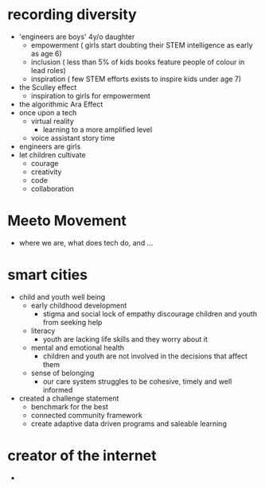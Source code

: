 # recording diversity
- 'engineers are boys' 4y/o daughter
	- empowerment ( girls start doubting their STEM intelligence as early as age 6)
	- inclusion ( less than 5% of kids books feature people of colour in lead roles)
	- inspiration ( few STEM efforts exists to inspire kids under age 7)
- the Sculley effect
	- inspiration to girls for empowerment
- the algorithmic Ara Effect
- once upon a tech
	- virtual reality
		- learning to a more amplified level
	- voice assistant story time
- engineers are girls
- let children cultivate
	- courage
	- creativity
	- code
	- collaboration

# Meeto Movement
- where we are, what does tech do, and ...

# smart cities
- child and youth well being
	- early childhood development
		- stigma and social lock of empathy discourage children and youth from seeking help
	- literacy
		- youth are lacking life skills and they worry about it
	- mental and emotional health
		- children and youth are not involved in the decisions that affect them
	- sense of belonging
		- our care system struggles to be cohesive, timely and well informed
- created a challenge statement
	- benchmark for the best
	- connected community framework
	- create adaptive data driven programs and saleable learning

# creator of the internet
- 
